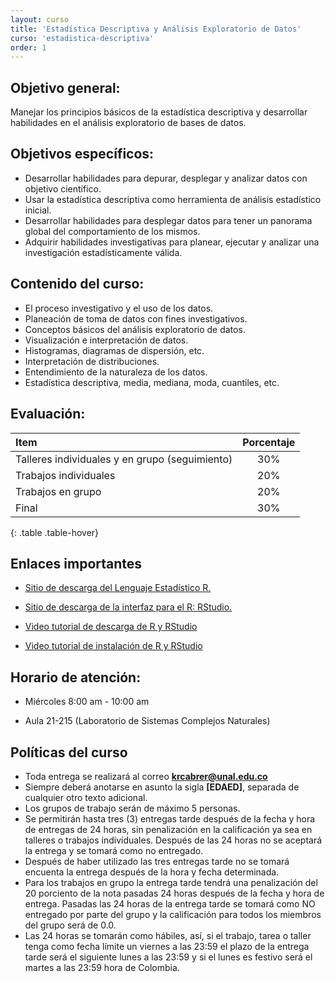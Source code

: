 ```yaml
---
layout: curso
title: 'Estadística Descriptiva y Análisis Exploratorio de Datos'
curso: 'estadistica-descriptiva'
order: 1
---
```


## Objetivo general:

Manejar los principios básicos de la estadística descriptiva y desarrollar
habilidades en el análisis exploratorio de bases de datos.

## Objetivos específicos:

- Desarrollar habilidades para depurar, desplegar y analizar
  datos con objetivo científico.
- Usar la estadística descriptiva como herramienta de
  análisis estadístico inicial.
- Desarrollar habilidades para desplegar datos para
  tener un panorama global del comportamiento de los mismos.
- Adquirir habilidades investigativas para planear,
  ejecutar y analizar una investigación estadísticamente válida.

## Contenido del curso:

- El proceso investigativo y el uso de los datos.
- Planeación de toma de datos con fines investigativos.
- Conceptos básicos del análisis exploratorio de datos.
- Visualización e interpretación de datos.
- Histogramas, diagramas de dispersión, etc.
- Interpretación de distribuciones.
- Entendimiento de la naturaleza de los datos.
- Estadística descriptiva, media, mediana, moda, cuantiles, etc.

## Evaluación:

| Item                                           | Porcentaje |
|:-----------------------------------------------|:----------:|
| Talleres individuales y en grupo (seguimiento) |        30% |
| Trabajos individuales                          |        20% |
| Trabajos en grupo                              |        20% |
| Final                                          |        30% |
{: .table .table-hover}

## Enlaces importantes

* [Sitio de descarga del Lenguaje Estadístico R.](http://cran.r-project.org/bin/windows/base/)
* [Sitio de descarga de la interfaz para el R: RStudio.](http://www.rstudio.com/products/rstudio/download/)

* [Video tutorial de descarga de R y RStudio](https://youtu.be/IrWl6Zb3oYM)
* [Video tutorial de instalación de R y RStudio](https://youtu.be/vglp2godUmc)


## Horario de atención:

- Miércoles 8:00 am - 10:00 am

- Aula 21-215 (Laboratorio de Sistemas Complejos Naturales)

## Políticas del curso

- Toda entrega se realizará al correo **krcabrer@unal.edu.co**
- Siempre deberá anotarse en asunto la sigla **[EDAED]**, separada de cualquier otro texto adicional.
- Los grupos de trabajo serán de máximo 5 personas.
- Se permitirán hasta tres (3) entregas tarde después de la fecha y hora de entregas de 24 horas, sin
  penalización en la calificación ya sea en talleres o trabajos individuales.
  Después de las 24 horas no se aceptará la entrega y se tomará como no entregado.
- Después de haber utilizado las tres entregas tarde no se tomará encuenta la entrega
  después de la hora y fecha determinada.
- Para los trabajos en grupo la entrega tarde tendrá una penalización
  del 20 porciento de la nota pasadas 24 horas después de la fecha y hora de entrega.
  Pasadas las 24 horas de la entrega tarde se tomará como NO entregado por parte del grupo y
  la calificación para todos los miembros del grupo será de 0.0.
- Las 24 horas se tomarán como hábiles, así, si el trabajo, tarea o taller tenga
  como fecha límite un viernes a las 23:59 el plazo de la entrega tarde será el
  siguiente lunes a las 23:59 y si el lunes es festivo será el martes a las 23:59 hora
  de Colombia.  
